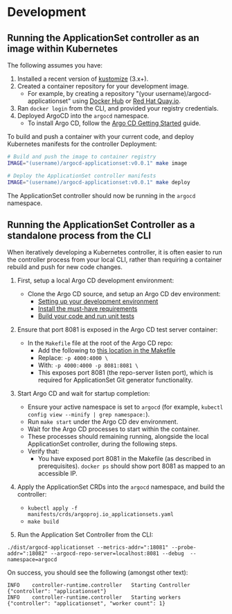# Development

## Running the ApplicationSet controller as an image within Kubernetes

The following assumes you have: 

1. Installed a recent version of [kustomize](https://github.com/kubernetes-sigs/kustomize) (3.x+). 
2. Created a container repository for your development image.
    - For example, by creating a repository "(your username)/argocd-applicationset" using [Docker Hub](https://hub.docker.com/) or [Red Hat Quay.io](https://quay.io/).
3. Ran `docker login` from the CLI, and provided your registry credentials.
4. Deployed ArgoCD into the `argocd` namespace.
    - To install Argo CD, follow the [Argo CD Getting Started](https://argoproj.github.io/argo-cd/getting_started/) guide.

To build and push a container with your current code, and deploy Kubernetes manifests for the controller Deployment:

```bash
# Build and push the image to container registry
IMAGE="(username)/argocd-applicationset:v0.0.1" make image

# Deploy the ApplicationSet controller manifests
IMAGE="(username)/argocd-applicationset:v0.0.1" make deploy
```

The ApplicationSet controller should now be running in the `argocd` namespace.


## Running the ApplicationSet Controller as a standalone process from the CLI

When iteratively developing a Kubernetes controller, it is often easier to run the controller process from your local CLI, rather than requiring a container rebuild and push for new code changes.

1. First, setup a local Argo CD development environment:
    - Clone the Argo CD source, and setup an Argo CD dev environment:
        - [Setting up your development environment](https://argoproj.github.io/argo-cd/developer-guide/contributing/#setting-up-your-development-environment)
        - [Install the must-have requirements](https://argoproj.github.io/argo-cd/developer-guide/contributing/#install-the-must-have-requirements)
        - [Build your code and run unit tests](https://argoproj.github.io/argo-cd/developer-guide/contributing/#build-your-code-and-run-unit-tests)
 
2. Ensure that port 8081 is exposed in the Argo CD test server container:
    - In the `Makefile` file at the root of the Argo CD repo:
        - Add the following to [this location in the Makefile](https://github.com/argoproj/argo-cd/blob/27912a08f151fab038ddb804a618ca8cde01d68e/Makefile#L75)
        - Replace: `-p 4000:4000 \`
        - With: `-p 4000:4000 -p 8081:8081 \`
        - This exposes port 8081 (the repo-server listen port), which is required for ApplicationSet Git generator functionality.

3. Start Argo CD and wait for startup completion:
    - Ensure your active namespace is set to `argocd` (for example, `kubectl config view --minify | grep namespace:`).
    - Run `make start` under the Argo CD dev environment.
    - Wait for the Argo CD processes to start within the container.
    - These processes should remaining running, alongside the local ApplicationSet controller, during the following steps.
    - Verify that:
        - You have exposed port 8081 in the Makefile (as described in prerequisites). `docker ps` should show port 8081 as mapped to an accessible IP.

4. Apply the ApplicationSet CRDs into the `argocd` namespace, and build the controller:
    - `kubectl apply -f manifests/crds/argoproj.io_applicationsets.yaml`
    - `make build`

5. Run the Application Set Controller from the CLI:
```
./dist/argocd-applicationset --metrics-addr=":18081" --probe-addr=":18082" --argocd-repo-server=localhost:8081 --debug  --namespace=argocd
```

On success, you should see the following (amongst other text):
```
INFO	controller-runtime.controller	Starting Controller	{"controller": "applicationset"}
INFO	controller-runtime.controller	Starting workers	{"controller": "applicationset", "worker count": 1}
```
